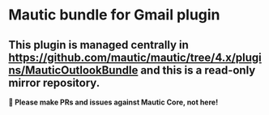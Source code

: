 # Mautic bundle for Gmail plugin

## This plugin is managed centrally in https://github.com/mautic/mautic/tree/4.x/plugins/MauticOutlookBundle and this is a read-only mirror repository.

**📣 Please make PRs and issues against Mautic Core, not here!**